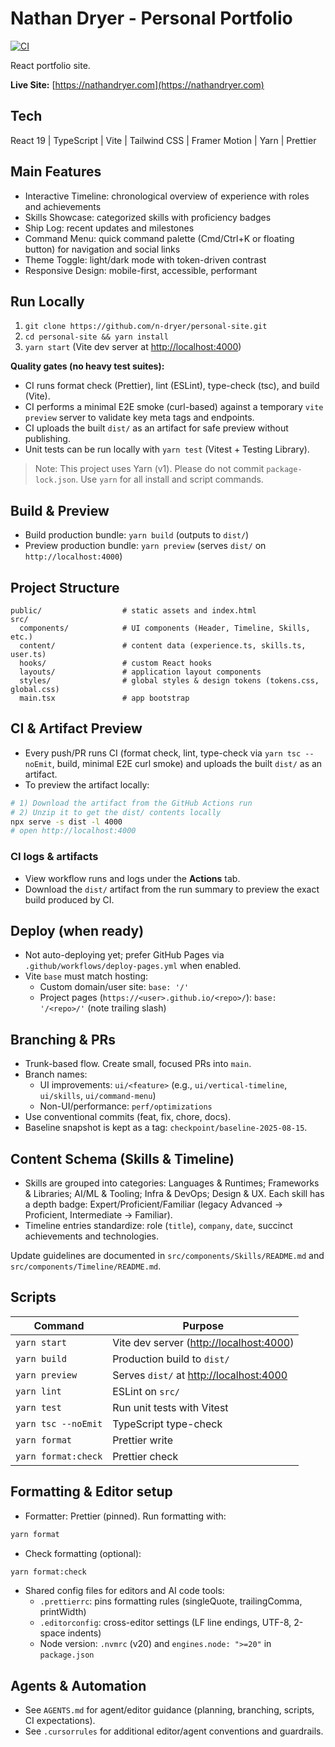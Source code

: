 # Nathan Dryer - Personal Portfolio

[![CI](https://github.com/n-dryer/personal-site/actions/workflows/ci.yml/badge.svg)](https://github.com/n-dryer/personal-site/actions/workflows/ci.yml)

React portfolio site.

**Live Site:** [https://nathandryer.com](https://nathandryer.com)

## Tech

React 19 | TypeScript | Vite | Tailwind CSS | Framer Motion | Yarn | Prettier

## Main Features

- Interactive Timeline: chronological overview of experience with roles and achievements
- Skills Showcase: categorized skills with proficiency badges
- Ship Log: recent updates and milestones
- Command Menu: quick command palette (Cmd/Ctrl+K or floating button) for navigation and social links
- Theme Toggle: light/dark mode with token-driven contrast
- Responsive Design: mobile-first, accessible, performant

## Run Locally

1. `git clone https://github.com/n-dryer/personal-site.git`
1. `cd personal-site && yarn install`
1. `yarn start` (Vite dev server at <http://localhost:4000>)

**Quality gates (no heavy test suites):**

- CI runs format check (Prettier), lint (ESLint), type-check (tsc), and build (Vite).
- CI performs a minimal E2E smoke (curl-based) against a temporary `vite preview` server to validate key meta tags and endpoints.
- CI uploads the built `dist/` as an artifact for safe preview without publishing.
- Unit tests can be run locally with `yarn test` (Vitest + Testing Library).

> Note: This project uses Yarn (v1). Please do not commit `package-lock.json`. Use `yarn` for all install and script commands.

## Build & Preview

- Build production bundle: `yarn build` (outputs to `dist/`)
- Preview production bundle: `yarn preview` (serves `dist/` on `http://localhost:4000`)

## Project Structure

```text
public/                  # static assets and index.html
src/
  components/            # UI components (Header, Timeline, Skills, etc.)
  content/               # content data (experience.ts, skills.ts, user.ts)
  hooks/                 # custom React hooks
  layouts/               # application layout components
  styles/                # global styles & design tokens (tokens.css, global.css)
  main.tsx               # app bootstrap
```

## CI & Artifact Preview

- Every push/PR runs CI (format check, lint, type-check via `yarn tsc --noEmit`, build, minimal E2E curl smoke) and uploads the built `dist/` as an artifact.
- To preview the artifact locally:

```bash
# 1) Download the artifact from the GitHub Actions run
# 2) Unzip it to get the dist/ contents locally
npx serve -s dist -l 4000
# open http://localhost:4000
```

### CI logs & artifacts

- View workflow runs and logs under the **Actions** tab.
- Download the `dist/` artifact from the run summary to preview the exact build produced by CI.

## Deploy (when ready)

- Not auto-deploying yet; prefer GitHub Pages via `.github/workflows/deploy-pages.yml` when enabled.
- Vite `base` must match hosting:
  - Custom domain/user site: `base: '/'`
  - Project pages (`https://<user>.github.io/<repo>/`): `base: '/<repo>/'` (note trailing slash)

## Branching & PRs

- Trunk-based flow. Create small, focused PRs into `main`.
- Branch names:
  - UI improvements: `ui/<feature>` (e.g., `ui/vertical-timeline`, `ui/skills`, `ui/command-menu`)
  - Non-UI/performance: `perf/optimizations`
- Use conventional commits (feat, fix, chore, docs).
- Baseline snapshot is kept as a tag: `checkpoint/baseline-2025-08-15`.

## Content Schema (Skills & Timeline)

- Skills are grouped into categories: Languages & Runtimes; Frameworks & Libraries; AI/ML & Tooling; Infra & DevOps; Design & UX. Each skill has a depth badge: Expert/Proficient/Familiar (legacy Advanced -> Proficient, Intermediate -> Familiar).
- Timeline entries standardize: role (`title`), `company`, `date`, succinct achievements and technologies.

Update guidelines are documented in `src/components/Skills/README.md` and `src/components/Timeline/README.md`.

## Scripts

| Command             | Purpose                                   |
| ------------------- | ----------------------------------------- |
| `yarn start`        | Vite dev server (<http://localhost:4000>) |
| `yarn build`        | Production build to `dist/`               |
| `yarn preview`      | Serves `dist/` at <http://localhost:4000> |
| `yarn lint`         | ESLint on `src/`                          |
| `yarn test`         | Run unit tests with Vitest                |
| `yarn tsc --noEmit` | TypeScript type-check                     |
| `yarn format`       | Prettier write                            |
| `yarn format:check` | Prettier check                            |

## Formatting & Editor setup

- Formatter: Prettier (pinned). Run formatting with:

```bash
yarn format
```

- Check formatting (optional):

```bash
yarn format:check
```

- Shared config files for editors and AI code tools:
  - `.prettierrc`: pins formatting rules (singleQuote, trailingComma, printWidth)
  - `.editorconfig`: cross-editor settings (LF line endings, UTF-8, 2-space indents)
  - Node version: `.nvmrc` (v20) and `engines.node: ">=20"` in `package.json`

## Agents & Automation

- See `AGENTS.md` for agent/editor guidance (planning, branching, scripts, CI expectations).
- See `.cursorrules` for additional editor/agent conventions and guardrails.
